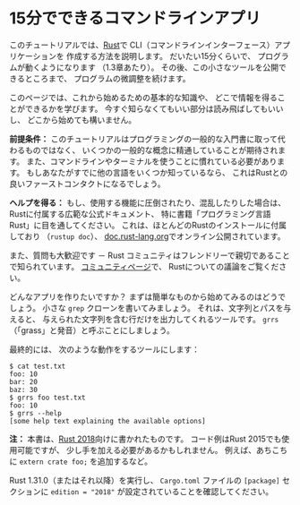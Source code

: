 # 15分でできるコマンドラインアプリ

このチュートリアルでは、[Rust]で
CLI（コマンドラインインターフェース）アプリケーションを
作成する方法を説明します。
だいたい15分くらいで、
プログラムが動くようになります
（1.3章あたり）。
その後、この小さなツールを公開できるところまで、
プログラムの微調整を続けます。

[Rust]: https://rust-lang.org/

このページでは、これから始めるための基本的な知識や、
どこで情報を得ることができるかを学びます。
今すぐ知らなくてもいい部分は読み飛ばしてもいいし、
どこから始めても構いません。

<aside>

**前提条件：**
このチュートリアルはプログラミングの一般的な入門書に取って代わるものではなく、
いくつかの一般的な概念に精通していることが期待されます。
また、コマンドラインやターミナルを使うことに慣れている必要があります。
もしあなたがすでに他の言語をいくつか知っているなら、
これはRustとの良いファーストコンタクトになるでしょう。

**ヘルプを得る：**
もし、使用する機能に圧倒されたり、混乱したりした場合は、
Rustに付属する広範な公式ドキュメント、
特に書籍「プログラミング言語 Rust」に目を通してください。
これは、ほとんどのRustのインストールに付属しており
（`rustup doc`）、
[doc.rust-lang.org]でオンライン公開されています。

[doc.rust-lang.org]: https://doc.rust-jp.rs/book-ja/

また、質問も大歓迎です －
Rust コミュニティはフレンドリーで親切であることで知られています。
[コミュニティページ]で、
Rustについての議論をご覧ください。

[コミュニティページ]: https://www.rust-lang.org/community

</aside>

どんなアプリを作りたいですか？
まずは簡単なものから始めてみるのはどうでしょう。
小さな `grep` クローンを書いてみましょう。
それは、文字列とパスを与えると、
与えられた文字列を含む行だけを出力してくれるツールです。
`grrs`（「grass」と発音）と呼ぶことにしましょう。

最終的には、
次のような動作をするツールにします：

```console
$ cat test.txt
foo: 10
bar: 20
baz: 30
$ grrs foo test.txt
foo: 10
$ grrs --help
[some help text explaining the available options]
```

<aside class="note">

**注：**
本書は、[Rust 2018]向けに書かれたものです。
コード例はRust 2015でも使用可能ですが、
少し手を加える必要があるかもしれません。
例えば、あちこちに `extern crate foo;` を追加するなど。

Rust 1.31.0（またはそれ以降）を実行し、
`Cargo.toml` ファイルの `[package]` セクションに
`edition = "2018"` が設定されていることを確認してください。

[Rust 2018]: https://doc.rust-lang.org/edition-guide/index.html

</aside>
